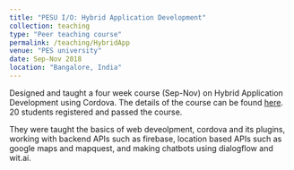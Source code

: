 ```yaml
---
title: "PESU I/O: Hybrid Application Development"
collection: teaching
type: "Peer teaching course"
permalink: /teaching/HybridApp
venue: "PES university"
date: Sep-Nov 2018
location: "Bangalore, India"
---
```

Designed and taught a four week course (Sep-Nov) on Hybrid Application Development using Cordova. The details of the course can be found [here](https://docs.google.com/document/d/12NExC2F441zGgY2rg74405zRX6lX0tmJUXmNcm6Xec0/edit?usp=sharing). 20 students registered and passed the course.

They were taught the basics of web deveolpment, cordova and its plugins, working with backend APIs such as firebase, location based APIs such as google maps and mapquest, and making chatbots using dialogflow and wit.ai.
